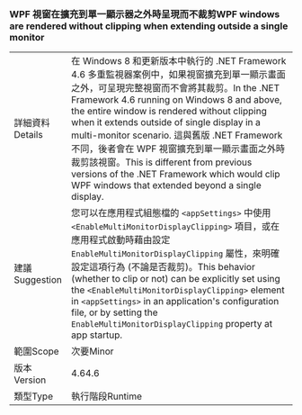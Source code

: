 ### <a name="wpf-windows-are-rendered-without-clipping-when-extending-outside-a-single-monitor"></a><span data-ttu-id="54ea5-101">WPF 視窗在擴充到單一顯示器之外時呈現而不裁剪</span><span class="sxs-lookup"><span data-stu-id="54ea5-101">WPF windows are rendered without clipping when extending outside a single monitor</span></span>

|   |   |
|---|---|
|<span data-ttu-id="54ea5-102">詳細資料</span><span class="sxs-lookup"><span data-stu-id="54ea5-102">Details</span></span>|<span data-ttu-id="54ea5-103">在 Windows 8 和更新版本中執行的 .NET Framework 4.6 多重監視器案例中，如果視窗擴充到單一顯示畫面之外，可呈現完整視窗而不會將其裁剪。</span><span class="sxs-lookup"><span data-stu-id="54ea5-103">In the .NET Framework 4.6 running on Windows 8 and above, the entire window is rendered without clipping when it extends outside of single display in a multi-monitor scenario.</span></span> <span data-ttu-id="54ea5-104">這與舊版 .NET Framework 不同，後者會在 WPF 視窗擴充到單一顯示畫面之外時裁剪該視窗。</span><span class="sxs-lookup"><span data-stu-id="54ea5-104">This is different from previous versions of the .NET Framework which would clip WPF windows that extended beyond a single display.</span></span>|
|<span data-ttu-id="54ea5-105">建議</span><span class="sxs-lookup"><span data-stu-id="54ea5-105">Suggestion</span></span>|<span data-ttu-id="54ea5-106">您可以在應用程式組態檔的 <code>&lt;appSettings&gt;</code> 中使用 <code>&lt;EnableMultiMonitorDisplayClipping&gt;</code> 項目，或在應用程式啟動時藉由設定 <code>EnableMultiMonitorDisplayClipping</code> 屬性，來明確設定這項行為 (不論是否裁剪)。</span><span class="sxs-lookup"><span data-stu-id="54ea5-106">This behavior (whether to clip or not) can be explicitly set using the <code>&lt;EnableMultiMonitorDisplayClipping&gt;</code> element in <code>&lt;appSettings&gt;</code> in an application's configuration file, or by setting the <code>EnableMultiMonitorDisplayClipping</code> property at app startup.</span></span>|
|<span data-ttu-id="54ea5-107">範圍</span><span class="sxs-lookup"><span data-stu-id="54ea5-107">Scope</span></span>|<span data-ttu-id="54ea5-108">次要</span><span class="sxs-lookup"><span data-stu-id="54ea5-108">Minor</span></span>|
|<span data-ttu-id="54ea5-109">版本</span><span class="sxs-lookup"><span data-stu-id="54ea5-109">Version</span></span>|<span data-ttu-id="54ea5-110">4.6</span><span class="sxs-lookup"><span data-stu-id="54ea5-110">4.6</span></span>|
|<span data-ttu-id="54ea5-111">類型</span><span class="sxs-lookup"><span data-stu-id="54ea5-111">Type</span></span>|<span data-ttu-id="54ea5-112">執行階段</span><span class="sxs-lookup"><span data-stu-id="54ea5-112">Runtime</span></span>|

